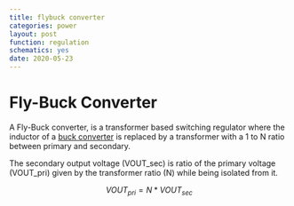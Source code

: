 ```yaml
---
title: flybuck converter
categories: power
layout: post
function: regulation
schematics: yes
date: 2020-05-23
---
```


# Fly-Buck Converter

A Fly-Buck converter, is a transformer based switching regulator where the inductor of a [buck converter]() is replaced by a transformer with a 1 to N ratio between primary and secondary.

The secondary output voltage (VOUT_sec) is ratio of the primary voltage (VOUT_pri) given by the transformer ratio (N) while being isolated from it.

$$ VOUT_{pri} = N * VOUT_{sec} $$